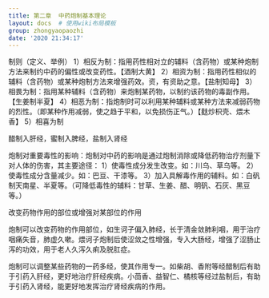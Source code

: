```yaml
---
title: 第二章  中药炮制基本理论
layout: docs  # 使用wiki布局模板
group: zhongyaopaozhi
date: '2020 21:34:17'
---
```


制则（定义、举例）
    1）相反为制：指用药性相对立的辅料（含药物）或某种炮制方法来制约中药的偏性或改变药性。【酒制大黄】
    2）相资为制：指用药性相似的辅料（含药物）或某种炮制方法来增强药效。资，有资助之意。【盐制知母】
    3）相畏为制：指用某种辅料（含药物）来炮制某药物，以制约该药物的毒副作用。【生姜制半夏】
    4）相恶为制：指炮制时可以利用某种辅料或某种方法来减弱药物的烈性。（即某种作用减弱，使之趋于平和，以免损伤正气。）【麸炒枳壳、煨木香】
    5）相喜为制

醋制入肝经，蜜制入脾经，盐制入肾经

炮制对重要毒性的影响：炮制对中药的影响是通过炮制消除或降低药物治疗剂量下对人体的伤害，其主要途径：
    1）使毒性成分发生改变。如：川乌、草乌等。
    2）使毒性成分含量减少。如：巴豆、干漆等。
    3）加入具解毒作用的辅料。如：白矾制天南星、半夏等。（可降低毒性的辅料：甘草、生姜、醋、明矾、石灰、黑豆等。）

改变药物作用的部位或增强对某部位的作用

炮制可以改变药物的作用部位，如生诃子偏入肺经，长于清金敛肺利咽，用于治疗咽痛失音，肺虚久嗽。煨诃子炮制后使涩敛之性增强，专入大肠经，增强了涩肠止泻的功效，用于老人久泻久痢及脱肛症。

炮制可以调整某些药物的一药多经，使其作用专一。如柴胡、香附等经醋制后有助于引药入肝经，更好地治疗肝经疾病。小茴香、益智仁、橘核等经过盐制后，有助于引药入肾经，能更好地发挥治疗肾经疾病的作用。
